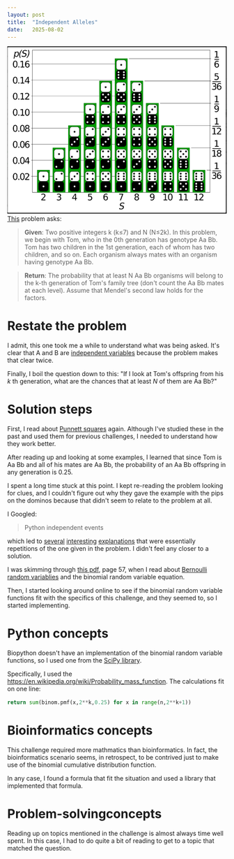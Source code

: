 ```yaml
---
layout: post
title:  "Independent Alleles"
date:   2025-08-02
---
```

![Independent Alleles.png](../assets/Independent%20Alleles.png)
[This](https://rosalind.info/problems/lia/) problem asks:

> **Given**: Two positive integers k (k≤7) and N (N≤2k). In this problem, we begin with Tom, who in the 0th generation has genotype Aa Bb. Tom has two children in the 1st generation, each of whom has two children, and so on. Each organism always mates with an organism having genotype Aa Bb.

> **Return**: The probability that at least N Aa Bb organisms will belong to the k-th generation of Tom's family tree (don't count the Aa Bb mates at each level). Assume that Mendel's second law holds for the factors.
 
<!--break-->

# Restate the problem
I admit, this one took me a while to understand what was being asked. It's clear that A and B are [independent variables](https://en.wikipedia.org/wiki/Dependent_and_independent_variables) because the problem makes that clear twice.

Finally, I boil the question down to this: "If I look at Tom's offspring from his _k_ th  generation, what are the chances that at least _N_ of them are Aa Bb?"

# Solution steps
First, I read about [Punnett squares](https://en.wikipedia.org/wiki/Punnett_square) again. Although I've studied these in the past and used them for previous challenges, I needed to understand how they work better.

After reading up and looking at some examples, I learned that since Tom is Aa Bb and all of his mates are Aa Bb, the probability of an Aa Bb offspring in any generation is 0.25.

I spent a long time stuck at this point. I kept re-reading the problem looking for clues, and I couldn't figure out why they gave the example with the pips on the dominos because that didn't seem to relate to the problem at all.

I Googled:

> Python independent events

which led to [several](https://math.libretexts.org/Courses/Fullerton_College/Math_100%3A_Liberal_Arts_Math_(Claassen_and_Ikeda)/06%3A_Probability/6.03%3A_Independent_Events_and_Conditional_Probabilities) [interesting](https://math.libretexts.org/Courses/Fullerton_College/Math_100%3A_Liberal_Arts_Math_(Claassen_and_Ikeda)/06%3A_Probability/6.03%3A_Independent_Events_and_Conditional_Probabilities) [explanations](https://thirdspacelearning.com/gcse-maths/probability/independent-events/) that were essentially repetitions of the one given in the problem. I didn't feel any closer to a solution.

I was skimming through [this pdf](https://web.stanford.edu/~oas/SI/QM/notes/ProbabilityText.pdf), page 57, when I read about [Bernoulli random variablies](https://math.libretexts.org/Courses/Queens_College/Introduction_to_Probability_and_Mathematical_Statistics/09%3A_Week_9/9.03%3A_The_Bernoulli_and_Binomial_Random_Variables) and the binomial random variable equation.

Then, I started looking around online to see if the binomial random variable functions fit with the specifics of this challenge, and they seemed to, so I started implementing.

# Python concepts
Biopython doesn't have an implementation of the binomial random variable functions, so I used one from the [SciPy library](https://docs.scipy.org/doc/scipy/reference/generated/scipy.stats.binom.html).

Specifically, I used the https://en.wikipedia.org/wiki/Probability_mass_function. The calculations fit on one line:

```python
return sum(binom.pmf(x,2**k,0.25) for x in range(n,2**k+1))
```

# Bioinformatics concepts
This challenge required more mathmatics than bioinformatics. In fact, the bioinformatics scenario seems, in retrospect, to be contrived just to make use of the binomial cumulative distribution function.

In any case, I found a formula that fit the situation and used a library that implemented that formula.

# Problem-solvingconcepts
Reading up on topics mentioned in the challenge is almost always time well spent. In this case, I had to do quite a bit of reading to get to a topic that matched the question.



